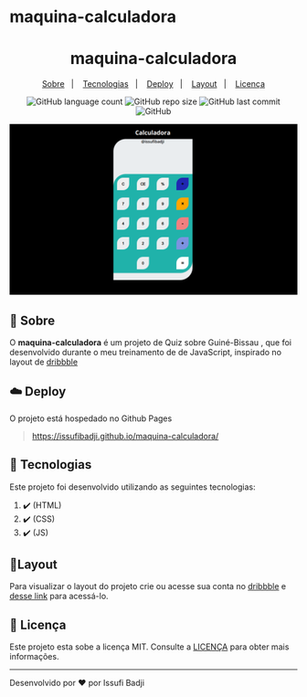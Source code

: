# maquina-calculadora

<h1 align="center" color=" ">
  maquina-calculadora
</h1>

<p align="center">
    <a href="#book-sobre">Sobre</a>&nbsp;&nbsp;&nbsp;|&nbsp;&nbsp;&nbsp;
    <a href="#rocket-tecnologias">Tecnologias</a>&nbsp;&nbsp;&nbsp;|&nbsp;&nbsp;&nbsp;
    <a href="#cloud-deploy">Deploy</a>&nbsp;&nbsp;&nbsp;|&nbsp;&nbsp;&nbsp;
    <a href="#layout">Layout</a>&nbsp;&nbsp;&nbsp;|&nbsp;&nbsp;&nbsp;
    <a href="#memo-licença">Licença</a>
</p>

<p align="center">
   
   <img alt="GitHub language count" src="https://img.shields.io/github/languages/count/issufibadji/maquina-calculadora?style=flat-square">

   <img alt="GitHub repo size" src="https://img.shields.io/github/repo-size/issufibadji/maquina-calculadora?style=flat-square">

   <img alt="GitHub last commit" src="https://img.shields.io/github/last-commit/issufibadji/maquina-calculadora?style=flat-square">

   <img alt="GitHub" src="https://img.shields.io/github/license/issufibadji/maquina-calculadora?style=flat-square">
</p>

![maquina-calculadora](https://github.com/issufibadji/maquina-calculadora/blob/master/maquina-calculadora.png)

## :book: Sobre
O **maquina-calculadora**
 é um projeto de Quiz sobre Guiné-Bissau , que foi desenvolvido durante o meu treinamento de de JavaScript, inspirado no layout de [dribbble](dribbble.com)

## :cloud: Deploy
O projeto está hospedado no Github Pages
>https://issufibadji.github.io/maquina-calculadora/

## :rocket: Tecnologias
Este projeto foi desenvolvido utilizando as seguintes tecnologias:
<!-- ❌✔️ -->
1. ✔️ (HTML)
2. ✔️ (CSS)
3. ✔️ (JS)


## 🔖Layout
Para visualizar o layout do projeto crie ou acesse sua conta no [dribbble](dribbble.com) e [desse link](https://dribbble.com/shots/11240479-Daily-Ui-04) para acessá-lo.

## :memo: Licença
Este projeto esta sobe a licença MIT. Consulte a [LICENÇA](https://github.com/issufibadji/maquina-calculadora/blob/master/LINCENSE) para obter mais informações.

---

Desenvolvido por :heart: por Issufi Badji


